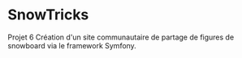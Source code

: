 # SnowTricks
Projet 6 Création d'un site communautaire de partage de figures de snowboard via le framework Symfony.
